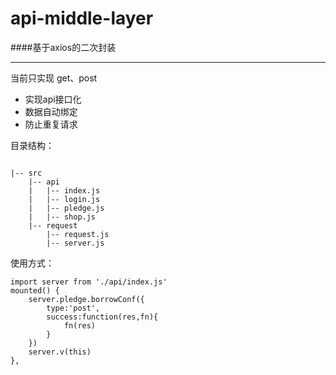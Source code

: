 # api-middle-layer

####基于axios的二次封装

---
当前只实现 get、post
- 实现api接口化
- 数据自动绑定
- 防止重复请求

目录结构：
```

|-- src
    |-- api
    |   |-- index.js
    |   |-- login.js
    |   |-- pledge.js
    |   |-- shop.js
    |-- request
        |-- request.js
        |-- server.js

```

使用方式：
```
import server from './api/index.js'
mounted() {
    server.pledge.borrowConf({
        type:'post',
        success:function(res,fn){
            fn(res)
        }
    })
    server.v(this)
},
```